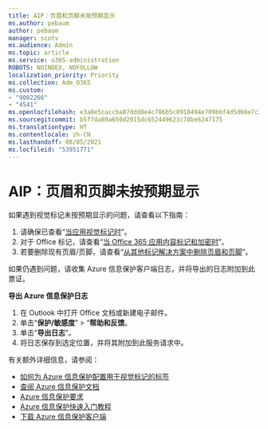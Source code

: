 ```yaml
---
title: AIP：页眉和页脚未按预期显示
ms.author: pebaum
author: pebaum
manager: scotv
ms.audience: Admin
ms.topic: article
ms.service: o365-administration
ROBOTS: NOINDEX, NOFOLLOW
localization_priority: Priority
ms.collection: Adm_O365
ms.custom:
- "9002266"
- "4541"
ms.openlocfilehash: e3a0e5caccba87ddd8e4c786b5c8918494e709b6f4d5d60e7c31215a60b1d5d6
ms.sourcegitcommit: b5f7da89a650d2915dc652449623c78be6247175
ms.translationtype: HT
ms.contentlocale: zh-CN
ms.lasthandoff: 08/05/2021
ms.locfileid: "53951771"
---
```

# <a name="aip-headers-and-footers-not-displaying-as-expected"></a>AIP：页眉和页脚未按预期显示

如果遇到视觉标记未按预期显示的问题，请查看以下指南：

1. 请确保已查看“[当应用视觉标记时](https://docs.microsoft.com/azure/information-protection/configure-policy-markings#when-visual-markings-are-applied)”。
2. 对于 Office 标记，请查看“[当 Office 365 应用内容标记和加密时](https://docs.microsoft.com/microsoft-365/compliance/sensitivity-labels-office-apps#when-office-apps-apply-content-marking-and-encryption)”。
3. 若要删除现有页眉/页脚，请查看“[从其他标记解决方案中删除页眉和页脚](https://docs.microsoft.com/azure/information-protection/rms-client/client-admin-guide-customizations#remove-headers-and-footers-from-other-labeling-solutions)”。

如果仍遇到问题，请收集 Azure 信息保护客户端日志，并将导出的日志附加到此票证。

**导出 Azure 信息保护日志**

1. 在 Outlook 中打开 Office 文档或新建电子邮件。
2. 单击“**保护/敏感度**” > “**帮助和反馈**。
3. 单击“**导出日志**”。
4. 将日志保存到选定位置，并将其附加到此服务请求中。

有关额外详细信息，请参阅：

- [如何为 Azure 信息保护配置用于视觉标记的标签](https://docs.microsoft.com/azure/information-protection/configure-policy-markings)
- [查阅 Azure 信息保护文档](https://docs.microsoft.com/azure/information-protection/what-is-information-protection)
- [Azure 信息保护要求](https://docs.microsoft.com/azure/information-protection/get-started/requirements)
- [Azure 信息保护快速入门教程](https://docs.microsoft.com/azure/information-protection/get-started/infoprotect-quick-start-tutorial)
- [下载 Azure 信息保护客户端](https://www.microsoft.com/download/details.aspx?id=53018)
